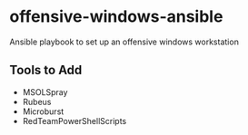 # offensive-windows-ansible
Ansible playbook to set up an offensive windows workstation

## Tools to Add
- MSOLSpray
- Rubeus
- Microburst
- RedTeamPowerShellScripts
